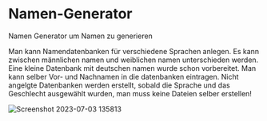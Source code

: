 # Namen-Generator
Namen Generator um Namen zu generieren


Man kann Namendatenbanken für verschiedene Sprachen anlegen.
Es kann zwischen männlichen namen und weiblichen namen unterschieden werden.
Eine kleine Datenbank mit deutschen namen wurde schon vorbereitet.
Man kann selber Vor- und Nachnamen in die datenbanken eintragen.
Nicht angelgte Datenbanken werden erstellt, sobald die Sprache und das Geschlecht ausgewählt wurden, man muss keine Dateien selber erstellen!


![Screenshot 2023-07-03 135813](https://github.com/ONeillsBude/Namen-Generator/assets/138439999/0ba2e6ef-959a-4515-834b-20fd68727cda)
